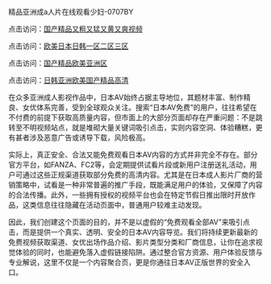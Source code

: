 精品亚洲成a人片在线观看少妇-0707BY

点击访问：<a href="https://fdhf-454.pages.dev/">国产精品又粗又猛又黄又爽视频</a>

点击访问：<a href="https://bered.pages.dev/">欧美日本日韩一区二区三区</a>

点击访问：<a href="https://rtj-3zo.pages.dev/">国产精品欧美亚洲区</a>

点击访问：<a href="https://vassv.pages.dev/">日韩亚洲欧美国产精品高清</a>



在众多亚洲成人影视作品中，日本AV始终占据主导地位，其题材丰富、制作精良、女优体系完善，受到全球观众关注。搜索“日本AV免费”的用户，往往希望在不付费的前提下获取高质量内容，但市面上的大部分页面却存在严重问题：不是跳转至不明视频站点，就是堆砌大量关键词吸引点击，实则内容空洞、体验糟糕，更有甚者涉及恶意广告或诱导下载，风险极高。

实际上，真正安全、合法又能免费观看日本AV内容的方式并非完全不存在。部分官方平台，如FANZA、FC2等，会定期提供试看片段或新用户注册送礼活动，用户可通过这些正规渠道获取部分免费的高清内容。尤其是在日本成人影片厂商的营销策略中，试看是一种非常普遍的推广手段，既能满足用户的体验，又保障了内容的合法传播。此外，一些拥有授权的视频平台也会在特定节假日推出限时开放作品，这类信息往往隐藏在活动页面中，普通用户较难主动发现。

因此，我们创建这个页面的目的，并不是以虚假的“免费观看全部AV”来吸引点击，而是提供一个真实、透明、安全的日本AV内容导览。我们将持续更新最新的免费视频获取渠道、女优出场作品介绍、影片类型分类和厂商信息，让你在追求视觉体验的同时，也能避免落入虚假链接陷阱。通过整合官方资源、用户体验反馈与专业解说，这里不仅是一个内容聚合页，更是你通往日本AV正版世界的安全入口。


<span style="display:none;">[Canonical link]( https://github.com/ssy56416/5551230 ）</span>
